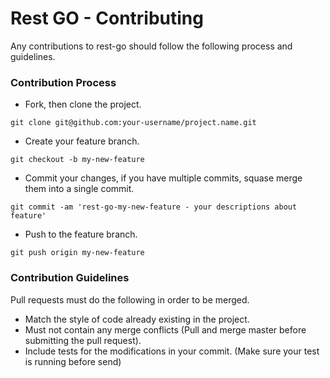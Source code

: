 Rest GO - Contributing
======================

Any contributions to rest-go should follow the following process and guidelines.

### Contribution Process

- Fork, then clone the project.

```
git clone git@github.com:your-username/project.name.git
```

- Create your feature branch.
 
```
git checkout -b my-new-feature
```

- Commit your changes, if you have multiple commits, squase merge them into a single commit.

```
git commit -am 'rest-go-my-new-feature - your descriptions about feature'
```

- Push to the feature branch.

```
git push origin my-new-feature
```

### Contribution Guidelines

Pull requests must do the following in order to be merged.

- Match the style of code already existing in the project.
- Must not contain any merge conflicts (Pull and merge master before submitting the pull request).
- Include tests for the modifications in your commit. (Make sure your test is running before send)